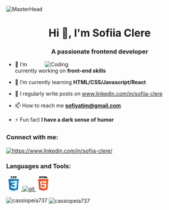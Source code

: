 ![MasterHead](https://media0.giphy.com/headers/GitHub/w8ZJLtJbmuph.gif)
<h1 align="center">Hi 👋, I'm Sofiia Clere</h1>
<h3 align="center">A passionate frontend developer</h3>
<img align="right" alt="Coding" width="400" src="https://s3.amazonaws.com/shecodesio-production/uploads/files/000/021/839/original/coding..gif?1638143170">

- 🔭 I’m currently working on **front-end skills**

- 🌱 I’m currently learning **HTML/CSS/Javascript/React**

- 📝 I regularly write posts on www.linkedin.com/in/sofiia-clere

- 📫 How to reach me **sofiyatim@gmail.com**

- ⚡ Fun fact **I have a dark sense of humor**

<h3 align="left">Connect with me:</h3>
<p align="left">
<a href="https://www.linkedin.com/in/sofiia-clere/" target="blank"><img align="center" src="https://raw.githubusercontent.com/rahuldkjain/github-profile-readme-generator/master/src/images/icons/Social/linked-in-alt.svg" alt="https://www.linkedin.com/in/sofiia-clere/" height="30" width="40" /></a>
</p>

<h3 align="left">Languages and Tools:</h3>
<p align="left"> <a href="https://www.w3schools.com/css/" target="_blank" rel="noreferrer"> <img src="https://raw.githubusercontent.com/devicons/devicon/master/icons/css3/css3-original-wordmark.svg" alt="css3" width="40" height="40"/> </a> <a href="https://git-scm.com/" target="_blank" rel="noreferrer"> <img src="https://www.vectorlogo.zone/logos/git-scm/git-scm-icon.svg" alt="git" width="40" height="40"/> </a> <a href="https://www.w3.org/html/" target="_blank" rel="noreferrer"> <img src="https://raw.githubusercontent.com/devicons/devicon/master/icons/html5/html5-original-wordmark.svg" alt="html5" width="40" height="40"/> </a> </p>

<p><img align="left" src="https://github-readme-stats.vercel.app/api/top-langs?username=cassiopeia737&show_icons=true&locale=en&layout=compact" alt="cassiopeia737" /></p>

<p>&nbsp;<img align="center" src="https://github-readme-stats.vercel.app/api?username=cassiopeia737&show_icons=true&locale=en" alt="cassiopeia737" /></p>
